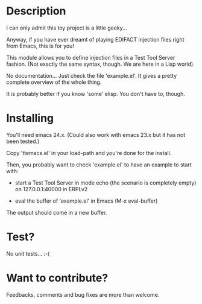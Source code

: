 Description
===========

I can only admit this toy project is a little geeky...

Anyway, if you have ever dreamt of playing EDIFACT injection files right from Emacs, this is for you!

This module allows you to define injection files in a Test Tool Server fashion. (Not exactly the same syntax, though. We are here in a Lisp world).

No documentation... Just check the file 'example.el'.
It gives a pretty complete overview of the whole thing.

It is probably better if you know 'some' elisp. You don't have to, though.

Installing
==========

You'll need emacs 24.x.
(Could also work with emacs 23.x but it has not been tested.)

Copy 'ttemacs.el' in your load-path and you're done for the install.

Then, you probably want to check 'example.el' to have an example to start with:

 * start a Test Tool Server in mode echo (the scenario is completely empty) on 127.0.0.1:40000 in ERPLv2

 * eval the buffer of 'example.el' in Emacs (M-x eval-buffer)

The output should come in a new buffer.

Test?
=====

No unit tests... :-(

Want to contribute?
===================

Feedbacks, comments and bug fixes are more than welcome.
